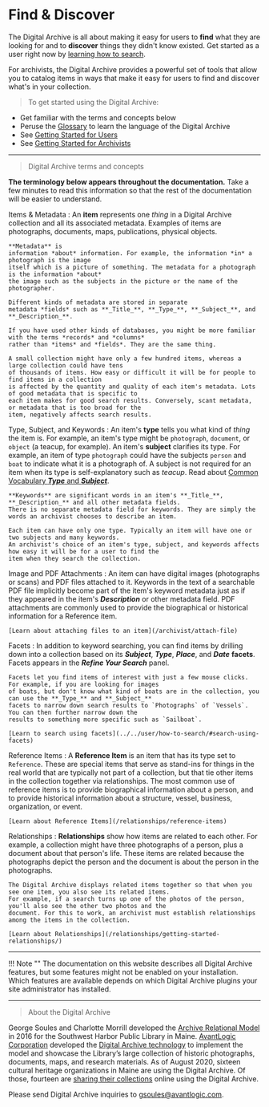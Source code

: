# Find & Discover

The Digital Archive is all about making it easy for users to **find** what they are looking for
and to **discover** things they didn't know existed. Get started as a user right now by
[learning how to search](/user/how-to-search/).

For archivists, the Digital Archive provides a powerful set of tools that allow you
to catalog items in ways that make it easy for users to find and discover what's in your collection.

> To get started using the Digital Archive:

-   Get familiar with the terms and concepts below
-   Peruse the [Glossary](/glossary) to learn the language of the Digital Archive
-   See [Getting Started for Users](/user/getting-started-user)
-   See [Getting Started for Archivists](/archivist/getting-started-archivist)

---

> Digital Archive terms and concepts

**The terminology below appears throughout the documentation.**
Take a few minutes to read this information so that the rest of the documentation will be easier to understand.

Items & Metadata
:   An **item** represents one *thing* in a Digital Archive collection and all its associated metadata.
    Examples of items are photographs, documents, maps, publications, physical objects.

    **Metadata** is
    information *about* information. For example, the information *in* a photograph is the image
    itself which is a picture of something. The metadata for a photograph is the information *about*
    the image such as the subjects in the picture or the name of the photographer.
    
    Different kinds of metadata are stored in separate
    metadata *fields* such as **_Title_**, **_Type_**, **_Subject_**, and **_Description_**.

    If you have used other kinds of databases, you might be more familiar with the terms *records* and *columns*
    rather than *items* and *fields*. They are the same thing.

    A small collection might have only a few hundred items, whereas a large collection could have tens
    of thousands of items. How easy or difficult it will be for people to find items in a collection
    is affected by the quantity and quality of each item's metadata. Lots of good metadata that is specific to
    each item makes for good search results. Conversely, scant metadata, or metadata that is too broad for the
    item, negatively affects search results.

Type, Subject, and Keywords
:   An item's **type** tells you what kind of *thing* the item is. For example, an item's type might be `photograph`,
    `document`, or `object` (a teacup, for example). An item's **subject** clarifies its type. For example, an item of type `photograph`
    could have the subjects `person` and `boat` to indicate what it is a photograph of.  A subject is not required
    for an item when its type is self-explanatory such as *teacup*. Read about
    [Common Vocabulary **_Type_** and **_Subject_**](https://digitalarchive.us/docs/developer/common-vocabulary-translator/#common-vocabulary-type-and-subject).
    
    **Keywords** are significant words in an item's **_Title_**, **_Description_** and all other metadata fields.
    There is no separate metadata field for keywords. They are simply the words an archivist chooses to describe an item.

    Each item can have only one type. Typically an item will have one or two subjects and many keywords.
    An archivist's choice of an item's type, subject, and keywords affects how easy it will be for a user to find the
    item when they search the collection.

Image and PDF Attachments
:   An item can have digital images (photographs or scans) and PDF files attached to it. Keywords in the text of
    a searchable PDF file implicitly become part of the item's keyword metadata just as if they appeared in
    the item's **_Description_** or other metadata field. PDF attachments are commonly used to provide the biographical
    or historical information for a Reference item.

    [Learn about attaching files to an item](/archivist/attach-file)

Facets
:   In addition to keyword searching, you can find items by drilling down into a collection
    based on its **_Subject_**, **_Type_**, **_Place_**, and **_Date_** **facets**.
    Facets appears in the **_Refine Your Search_** panel. 
    
    Facets let you find items of interest with just a few mouse clicks. For example, if you are looking for images
    of boats, but don't know what kind of boats are in the collection, you can use the **_Type_** and **_Subject_**
    facets to narrow down search results to `Photographs` of `Vessels`. You can then further narrow down the
    results to something more specific such as `Sailboat`.
    
    [Learn to search using facets](../../user/how-to-search/#search-using-facets)

Reference Items
:   A **Reference Item** is an item that has its type set to `Reference`. These are special items that serve as stand-ins
    for things in the real world that are typically not part of a collection, but that tie other items in the collection
    together via relationships. The most common use of reference items is to provide biographical information about a person,
    and to provide historical information about a structure, vessel, business, organization, or event.

    [Learn about Reference Items](/relationships/reference-items)

Relationships
:   **Relationships** show how items are related to each other. For example, a collection might have three photographs
    of a person, plus a document about that person's life. These items are related because the photographs depict
    the person and the document is about the person in the photographs.

    The Digital Archive displays related items together so that when you see one item, you also see its related items.
    For example, if a search turns up one of the photos of the person, you'll also see the other two photos and the
    document. For this to work, an archivist must establish relationships among the items in the collection.

    [Learn about Relationships](/relationships/getting-started-relationships/)

---

!!! Note ""
    The documentation on this website describes all Digital Archive features, but some features might not be enabled
    on your installation. Which features are available depends on which Digital Archive plugins your site
    administrator has installed. 

---    

> About the Digital Archive

George Soules and Charlotte Morrill developed the
[Archive Relational Model](/relationships/archive-relational-model/)
in 2016 for the Southwest Harbor Public Library in Maine. [AvantLogic Corporation](http://avantlogic.com/)
developed the [Digital Archive technology](/developer/technologies/) to implement the model and showcase the Library’s
large collection of historic photographs, documents, maps, and research materials. As of August 2020, sixteen cultural
heritage organizations in Maine are using the Digital Archive. Of those, fourteen are
[sharing their collections](https://swhplibrary.net/digitalarchive/avant/dashboard) online using the Digital Archive.

Please send Digital Archive inquiries to <gsoules@avantlogic.com>.

  

